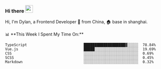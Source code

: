 ### Hi there <img src="https://media.giphy.com/media/hvRJCLFzcasrR4ia7z/giphy.gif" width="25px">

<!-- ![visitors](https://visitor-badge.glitch.me/badge?page_id=dislfyer.dislfyer) --!>

Hi, I'm Dylan, a Frontend Developer 🚀 from China, 🏠 base in shanghai.
<br/>
<br/>

📊 **This Week I Spent My Time On:**


<!--START_SECTION:waka-->

```text
TypeScript                          ███████████████████▓░░░░░  78.84%
Vue.js                              █████░░░░░░░░░░░░░░░░░░░░  19.69%
CSS                                 ░░░░░░░░░░░░░░░░░░░░░░░░░  0.69%
SCSS                                ░░░░░░░░░░░░░░░░░░░░░░░░░  0.45%
Markdown                            ░░░░░░░░░░░░░░░░░░░░░░░░░  0.32%
```

<!--END_SECTION:waka-->

<!--
**About Me:**
 -->
